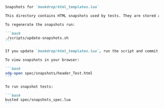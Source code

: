 ````markdown
Snapshots for `bookdrop/html_templates.lua`

This directory contains HTML snapshots used by tests. They are stored as `.html` so they can be opened in a browser for human inspection.

To regenerate the snapshots run:

```bash
./scripts/update-snapshots.sh
```

If you update `bookdrop/html_templates.lua`, run the script and commit the changed snapshots.

To view snapshots in your browser:

```bash
xdg-open spec/snapshots/header_Test.html
```

To run snapshot tests:

```bash
busted spec/snapshots_spec.lua
```

````
